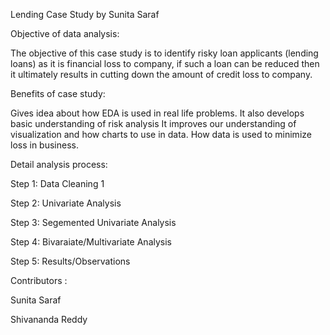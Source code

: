 Lending Case Study by Sunita Saraf

Objective of data analysis:

The objective of this case study is to identify risky loan applicants (lending loans) as it is financial loss to company, if such a loan can be reduced then it ultimately results in cutting down the amount of credit loss to company.

Benefits of case study: 

 Gives idea about how EDA is used in real life problems.
 It also develops basic understanding of risk analysis
 It improves our understanding of visualization and how charts to use in data.
 How data is used to minimize loss in business.

Detail analysis process: 

Step 1: Data Cleaning 1

Step 2: Univariate Analysis

Step 3: Segemented Univariate Analysis

Step 4: Bivaraiate/Multivariate Analysis

Step 5: Results/Observations

Contributors :

Sunita Saraf 

Shivananda Reddy



